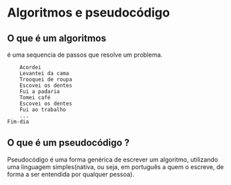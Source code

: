 # Algoritmos e pseudocódigo

## O que é um algoritmos

é uma sequencia de passos que resolve um problema.

```inicio-dia
    Acordei
    Levantei da cama
    Trooquei de roupa
    Escovei os dentes
    Fui a padaria
    Tomei café
    Escovei os dentes 
    Fui ao trabalho
    ...
Fim-dia
```

## O que é um pseudocódigo ?

Pseudocódigo é uma forma genérica de escrever um algoritmo, utilizando 
uma linguagem simples(nativa, ou seja, em português a quem o escreve, 
de forma a ser entendida por qualquer pessoa).
